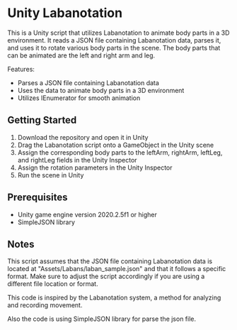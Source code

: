 # Unity Labanotation

This is a Unity script that utilizes Labanotation to animate body parts in a 3D environment. It reads a JSON file containing Labanotation data, parses it, and uses it to rotate various body parts in the scene. The body parts that can be animated are the left and right arm and leg.

Features:
- Parses a JSON file containing Labanotation data
- Uses the data to animate body parts in a 3D environment
- Utilizes IEnumerator for smooth animation

## Getting Started

1. Download the repository and open it in Unity
2. Drag the Labanotation script onto a GameObject in the Unity scene
3. Assign the corresponding body parts to the leftArm, rightArm, leftLeg, and rightLeg fields in the Unity Inspector
4. Assign the rotation parameters in the Unity Inspector
5. Run the scene in Unity

## Prerequisites

- Unity game engine version 2020.2.5f1 or higher
- SimpleJSON library

## Notes

This script assumes that the JSON file containing Labanotation data is located at "Assets/Labans/laban_sample.json" and that it follows a specific format. Make sure to adjust the script accordingly if you are using a different file location or format.

This code is inspired by the Labanotation system, a method for analyzing and recording movement.

Also the code is using SimpleJSON library for parse the json file.
